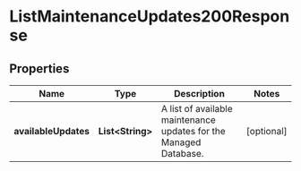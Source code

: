 

# ListMaintenanceUpdates200Response


## Properties

| Name | Type | Description | Notes |
|------------ | ------------- | ------------- | -------------|
|**availableUpdates** | **List&lt;String&gt;** | A list of available maintenance updates for the Managed Database. |  [optional] |




